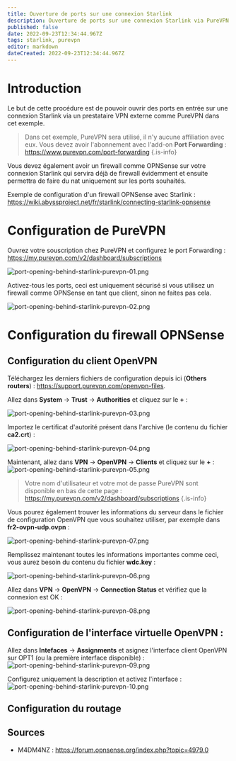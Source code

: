 ```yaml
---
title: Ouverture de ports sur une connexion Starlink
description: Ouverture de ports sur une connexion Starlink via PureVPN
published: false
date: 2022-09-23T12:34:44.967Z
tags: starlink, purevpn
editor: markdown
dateCreated: 2022-09-23T12:34:44.967Z
---
```


# Introduction
Le but de cette procédure est de pouvoir ouvrir des ports en entrée sur une connexion Starlink via un prestataire VPN externe comme PureVPN dans cet exemple.

> Dans cet exemple, PureVPN sera utilisé, il n'y aucune affiliation avec eux.
> Vous devez avoir l'abonnement avec l'add-on **Port Forwarding** : https://www.purevpn.com/port-forwarding
{.is-info}

Vous devez également avoir un firewall comme OPNSense sur votre connexion Starlink qui servira déjà de firewall évidemment et ensuite permettra de faire du nat uniquement sur les ports souhaités.

Exemple de configuration d'un firewall OPNSense avec Starlink : https://wiki.abyssproject.net/fr/starlink/connecting-starlink-opnsense


# Configuration de PureVPN

Ouvrez votre souscription chez PureVPN et configurez le port Forwarding : https://my.purevpn.com/v2/dashboard/subscriptions

![port-opening-behind-starlink-purevpn-01.png](/starlink/nat-behind-starlink/port-opening-behind-starlink-purevpn-01.png)


Activez-tous les ports, ceci est uniquement sécurisé si vous utilisez un firewall comme OPNSense en tant que client, sinon ne faites pas cela.

![port-opening-behind-starlink-purevpn-02.png](/starlink/nat-behind-starlink/port-opening-behind-starlink-purevpn-02.png)


# Configuration du firewall OPNSense

## Configuration du client OpenVPN

Téléchargez les derniers fichiers de configuration depuis ici (**Others routers**) : https://support.purevpn.com/openvpn-files.

Allez dans **System** -> **Trust** -> **Authorities** et cliquez sur le **+** :

![port-opening-behind-starlink-purevpn-03.png](/starlink/nat-behind-starlink/port-opening-behind-starlink-purevpn-03.png)

Importez le certificat d'autorité présent dans l'archive (le contenu du fichier **ca2.crt**) :

![port-opening-behind-starlink-purevpn-04.png](/starlink/nat-behind-starlink/port-opening-behind-starlink-purevpn-04.png)

Maintenant, allez dans **VPN** -> **OpenVPN** -> **Clients** et cliquez sur le **+** :
![port-opening-behind-starlink-purevpn-05.png](/starlink/nat-behind-starlink/port-opening-behind-starlink-purevpn-05.png)


> Votre nom d'utilisateur et votre mot de passe PureVPN sont disponible en bas de cette page : https://my.purevpn.com/v2/dashboard/subscriptions
{.is-info}


Vous pourez également trouver les informations du serveur dans le fichier de configuration OpenVPN que vous souhaitez utiliser, par exemple dans **fr2-ovpn-udp.ovpn** :

![port-opening-behind-starlink-purevpn-07.png](/starlink/nat-behind-starlink/port-opening-behind-starlink-purevpn-07.png)

Remplissez maintenant toutes les informations importantes comme ceci, vous aurez besoin du contenu du fichier **wdc.key** :

![port-opening-behind-starlink-purevpn-06.png](/starlink/nat-behind-starlink/port-opening-behind-starlink-purevpn-06.png)

Allez dans **VPN** -> **OpenVPN** -> **Connection Status** et vérifiez que la connexion est OK :

![port-opening-behind-starlink-purevpn-08.png](/starlink/nat-behind-starlink/port-opening-behind-starlink-purevpn-08.png)


## Configuration de l'interface virtuelle OpenVPN :

Allez dans **Intefaces** -> **Assignments** et asignez l'interface client OpenVPN sur OPT1 (ou la première interface disponible) :
![port-opening-behind-starlink-purevpn-09.png](/starlink/nat-behind-starlink/port-opening-behind-starlink-purevpn-09.png)


Configurez uniquement la description et activez l'interface : 
![port-opening-behind-starlink-purevpn-10.png](/starlink/nat-behind-starlink/port-opening-behind-starlink-purevpn-10.png)


## Configuration du routage

## Sources
- M4DM4NZ : https://forum.opnsense.org/index.php?topic=4979.0